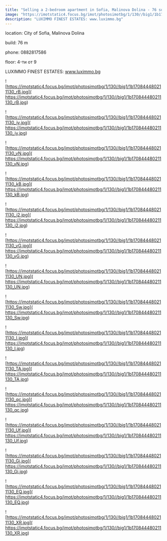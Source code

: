 ```yaml
---
title: "Selling a 2-bedroom apartment in Sofia, Malinova Dolina - 76 sq.m / 141,500 EUR :: imot.bg Ad"
image: "https://imotstatic4.focus.bg/imot/photosimotbg/1/130//big1/1b170844480211130_dV.jpg"
description: "LUXIMMO FINEST ESTATES: www.luximmo.bg"
---
```


location: City of Sofia, Malinova Dolina

build: 76 m

phone: 0882817586

floor: 4-ти от 9

LUXIMMO FINEST ESTATES: www.luximmo.bg


![https://imotstatic4.focus.bg/imot/photosimotbg/1/130//big1/1b170844480211130_rB.jpg]( https://imotstatic4.focus.bg/imot/photosimotbg/1/130//big1/1b170844480211130_rB.jpg)


![https://imotstatic4.focus.bg/imot/photosimotbg/1/130//big1/1b170844480211130_jy.jpg]( https://imotstatic4.focus.bg/imot/photosimotbg/1/130//big1/1b170844480211130_jy.jpg)


![https://imotstatic4.focus.bg/imot/photosimotbg/1/130//big1/1b170844480211130_vN.jpg]( https://imotstatic4.focus.bg/imot/photosimotbg/1/130//big1/1b170844480211130_vN.jpg)


![https://imotstatic4.focus.bg/imot/photosimotbg/1/130//big1/1b170844480211130_kB.jpg]( https://imotstatic4.focus.bg/imot/photosimotbg/1/130//big1/1b170844480211130_kB.jpg)


![https://imotstatic4.focus.bg/imot/photosimotbg/1/130//big1/1b170844480211130_j2.jpg]( https://imotstatic4.focus.bg/imot/photosimotbg/1/130//big1/1b170844480211130_j2.jpg)


![https://imotstatic4.focus.bg/imot/photosimotbg/1/130//big1/1b170844480211130_vG.jpg]( https://imotstatic4.focus.bg/imot/photosimotbg/1/130//big1/1b170844480211130_vG.jpg)


![https://imotstatic4.focus.bg/imot/photosimotbg/1/130//big1/1b170844480211130_UN.jpg]( https://imotstatic4.focus.bg/imot/photosimotbg/1/130//big1/1b170844480211130_UN.jpg)


![https://imotstatic4.focus.bg/imot/photosimotbg/1/130//big1/1b170844480211130_Sw.jpg]( https://imotstatic4.focus.bg/imot/photosimotbg/1/130//big1/1b170844480211130_Sw.jpg)


![https://imotstatic4.focus.bg/imot/photosimotbg/1/130//big1/1b170844480211130_I.jpg]( https://imotstatic4.focus.bg/imot/photosimotbg/1/130//big1/1b170844480211130_I.jpg)


![https://imotstatic4.focus.bg/imot/photosimotbg/1/130//big1/1b170844480211130_TA.jpg]( https://imotstatic4.focus.bg/imot/photosimotbg/1/130//big1/1b170844480211130_TA.jpg)


![https://imotstatic4.focus.bg/imot/photosimotbg/1/130//big1/1b170844480211130_qc.jpg]( https://imotstatic4.focus.bg/imot/photosimotbg/1/130//big1/1b170844480211130_qc.jpg)


![https://imotstatic4.focus.bg/imot/photosimotbg/1/130//big1/1b170844480211130_Uf.jpg]( https://imotstatic4.focus.bg/imot/photosimotbg/1/130//big1/1b170844480211130_Uf.jpg)


![https://imotstatic4.focus.bg/imot/photosimotbg/1/130//big1/1b170844480211130_Gi.jpg]( https://imotstatic4.focus.bg/imot/photosimotbg/1/130//big1/1b170844480211130_Gi.jpg)


![https://imotstatic4.focus.bg/imot/photosimotbg/1/130//big1/1b170844480211130_EQ.jpg]( https://imotstatic4.focus.bg/imot/photosimotbg/1/130//big1/1b170844480211130_EQ.jpg)


![https://imotstatic4.focus.bg/imot/photosimotbg/1/130//big1/1b170844480211130_XR.jpg]( https://imotstatic4.focus.bg/imot/photosimotbg/1/130//big1/1b170844480211130_XR.jpg)


